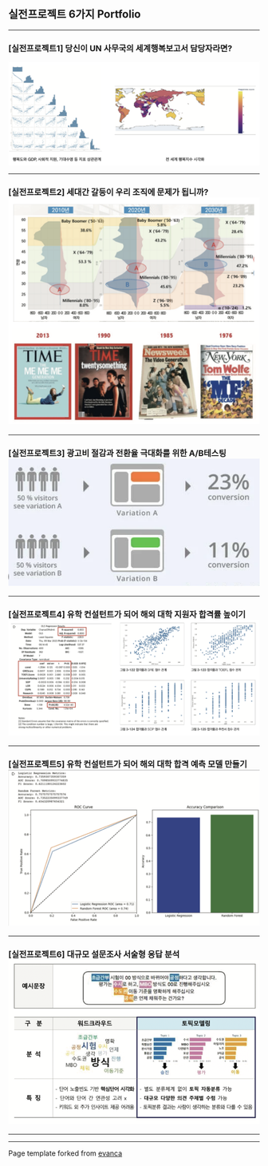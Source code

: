 ## 실전프로젝트 6가지 Portfolio
------------------------------------------------------------------------



### [실전프로젝트1] 당신이 UN 사무국의 세계행복보고서 담당자라면?
[![실전프로젝트1](images/project1.png)](https://github.com/citydataviz/FastCampus/blob/main/Part4/Project1/Chapter3-1(EDA%26Descriptive_statistics).ipynb)

---
### [실전프로젝트2] 세대간 갈등이 우리 조직에 문제가 됩니까? <img src="images/project2.png"/>
---
### [실전프로젝트3] 광고비 절감과 전환율 극대화를 위한 A/B테스팅 <img src="images/project3.png"/>
---
### [실전프로젝트4] 유학 컨설턴트가 되어 해외 대학 지원자 합격률 높이기 <img src="images/project4.png"/>
---
### [실전프로젝트5] 유학 컨설턴트가 되어 해외 대학 합격 예측 모델 만들기 <img src="images/project5.png"/>
---
### [실전프로젝트6] 대규모 설문조사 서술형 응답 분석 <img src="images/project6.png"/>

<!-- 
[Project 3 Title](http://example.com/) <img src="images/dummy_thumbnail.jpg?raw=true"/>

------------------------------------------------------------------------

### Category Name 2

-   [Project 1 Title](http://example.com/)
-   [Project 2 Title](http://example.com/)
-   [Project 3 Title](http://example.com/)
-   [Project 4 Title](http://example.com/)
-   [Project 5 Title](http://example.com/) -->

------------------------------------------------------------------------

------------------------------------------------------------------------

<p style="font-size:11px">

Page template forked from <a href="https://github.com/evanca/quick-portfolio">evanca</a>

</p>

<!-- Remove above link if you don't want to attibute -->
